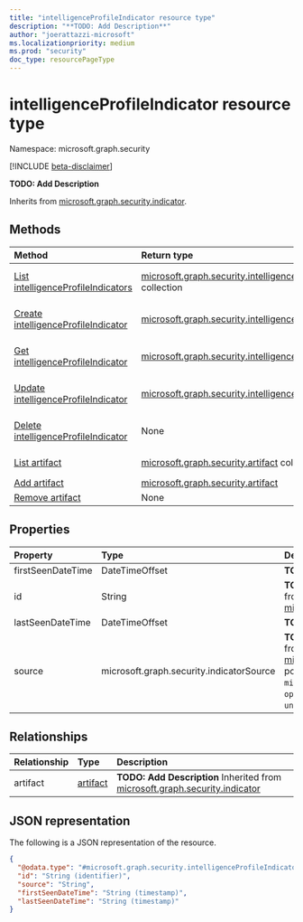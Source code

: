```yaml
---
title: "intelligenceProfileIndicator resource type"
description: "**TODO: Add Description**"
author: "joerattazzi-microsoft"
ms.localizationpriority: medium
ms.prod: "security"
doc_type: resourcePageType
---
```


# intelligenceProfileIndicator resource type

Namespace: microsoft.graph.security

[!INCLUDE [beta-disclaimer](../../includes/beta-disclaimer.md)]

**TODO: Add Description**


Inherits from [microsoft.graph.security.indicator](../resources/security-indicator.md).

## Methods
|Method|Return type|Description|
|:---|:---|:---|
|[List intelligenceProfileIndicators](../api/security-intelligenceprofile-list-indicators.md)|[microsoft.graph.security.intelligenceProfileIndicator](../resources/security-intelligenceprofileindicator.md) collection|Get a list of the [microsoft.graph.security.intelligenceProfileIndicator](../resources/security-intelligenceprofileindicator.md) objects and their properties.|
|[Create intelligenceProfileIndicator](../api/security-intelligenceprofile-post-indicators.md)|[microsoft.graph.security.intelligenceProfileIndicator](../resources/security-intelligenceprofileindicator.md)|Create a new [microsoft.graph.security.intelligenceProfileIndicator](../resources/security-intelligenceprofileindicator.md) object.|
|[Get intelligenceProfileIndicator](../api/security-intelligenceprofileindicator-get.md)|[microsoft.graph.security.intelligenceProfileIndicator](../resources/security-intelligenceprofileindicator.md)|Read the properties and relationships of a [microsoft.graph.security.intelligenceProfileIndicator](../resources/security-intelligenceprofileindicator.md) object.|
|[Update intelligenceProfileIndicator](../api/security-intelligenceprofileindicator-update.md)|[microsoft.graph.security.intelligenceProfileIndicator](../resources/security-intelligenceprofileindicator.md)|Update the properties of a [microsoft.graph.security.intelligenceProfileIndicator](../resources/security-intelligenceprofileindicator.md) object.|
|[Delete intelligenceProfileIndicator](../api/security-intelligenceprofile-delete-indicators.md)|None|Delete a [microsoft.graph.security.intelligenceProfileIndicator](../resources/security-intelligenceprofileindicator.md) object.|
|[List artifact](../api/security-passivedns-list-artifact.md)|[microsoft.graph.security.artifact](../resources/security-artifact.md) collection|Get the artifact resources from the artifact navigation property.|
|[Add artifact](../api/security-intelligenceprofileindicator-post-artifact.md)|[microsoft.graph.security.artifact](../resources/security-artifact.md)|Add artifact by posting to the artifact collection.|
|[Remove artifact](../api/security-intelligenceprofileindicator-delete-artifact.md)|None|Remove a [microsoft.graph.security.artifact](../resources/security-artifact.md) object.|

## Properties
|Property|Type|Description|
|:---|:---|:---|
|firstSeenDateTime|DateTimeOffset|**TODO: Add Description**|
|id|String|**TODO: Add Description** Inherited from [microsoft.graph.security.indicator](../resources/security-indicator.md).|
|lastSeenDateTime|DateTimeOffset|**TODO: Add Description**|
|source|microsoft.graph.security.indicatorSource|**TODO: Add Description** Inherited from [microsoft.graph.security.indicator](../resources/security-indicator.md).The possible values are: `microsoftDefenderThreatIntelligence`, `openSourceIntelligence`, `public`, `unknownFutureValue`.|

## Relationships
|Relationship|Type|Description|
|:---|:---|:---|
|artifact|[artifact](../resources/security-artifact.md)|**TODO: Add Description** Inherited from [microsoft.graph.security.indicator](../resources/security-indicator.md)|

## JSON representation
The following is a JSON representation of the resource.
<!-- {
  "blockType": "resource",
  "keyProperty": "id",
  "@odata.type": "microsoft.graph.security.intelligenceProfileIndicator",
  "baseType": "microsoft.graph.security.indicator",
  "openType": false
}
-->
``` json
{
  "@odata.type": "#microsoft.graph.security.intelligenceProfileIndicator",
  "id": "String (identifier)",
  "source": "String",
  "firstSeenDateTime": "String (timestamp)",
  "lastSeenDateTime": "String (timestamp)"
}
```


